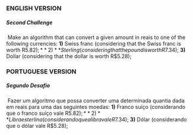 ### ENGLISH VERSION

##### Second Challenge

​		Make an algorithm that can convert a given amount in reais to one of the following currencies: **1)** Swiss franc (considering that the Swiss franc is worth R$5.82); **2)** Sterling (considering that the pound is worth R$7.34); **3)** Dollar (considering that the dollar is worth R$5.28);





### PORTUGUESE VERSION

##### Segundo Desafio

​		Fazer um algoritmo que possa converter uma determinada quantia dada em reais para uma das seguintes moedas: **1)** Franco suíço (considerando que o franco suíço vale R$5.82); **2)** Libra esterlina (considerando que a libra vale R$7.34); **3)** Dólar (considerando que o dólar vale R$5.28);